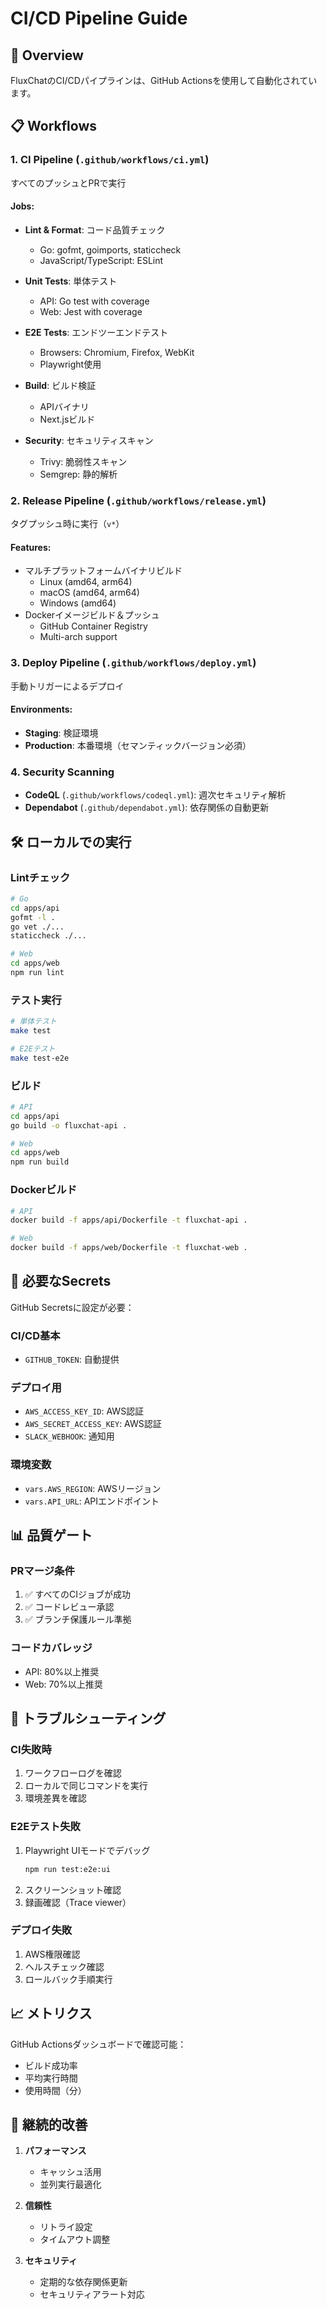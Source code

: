 # CI/CD Pipeline Guide

## 🚀 Overview

FluxChatのCI/CDパイプラインは、GitHub Actionsを使用して自動化されています。

## 📋 Workflows

### 1. **CI Pipeline** (`.github/workflows/ci.yml`)
すべてのプッシュとPRで実行

#### Jobs:
- **Lint & Format**: コード品質チェック
  - Go: gofmt, goimports, staticcheck
  - JavaScript/TypeScript: ESLint
  
- **Unit Tests**: 単体テスト
  - API: Go test with coverage
  - Web: Jest with coverage
  
- **E2E Tests**: エンドツーエンドテスト
  - Browsers: Chromium, Firefox, WebKit
  - Playwright使用
  
- **Build**: ビルド検証
  - APIバイナリ
  - Next.jsビルド
  
- **Security**: セキュリティスキャン
  - Trivy: 脆弱性スキャン
  - Semgrep: 静的解析

### 2. **Release Pipeline** (`.github/workflows/release.yml`)
タグプッシュ時に実行（`v*`）

#### Features:
- マルチプラットフォームバイナリビルド
  - Linux (amd64, arm64)
  - macOS (amd64, arm64)
  - Windows (amd64)
- Dockerイメージビルド＆プッシュ
  - GitHub Container Registry
  - Multi-arch support

### 3. **Deploy Pipeline** (`.github/workflows/deploy.yml`)
手動トリガーによるデプロイ

#### Environments:
- **Staging**: 検証環境
- **Production**: 本番環境（セマンティックバージョン必須）

### 4. **Security Scanning**
- **CodeQL** (`.github/workflows/codeql.yml`): 週次セキュリティ解析
- **Dependabot** (`.github/dependabot.yml`): 依存関係の自動更新

## 🛠️ ローカルでの実行

### Lintチェック
```bash
# Go
cd apps/api
gofmt -l .
go vet ./...
staticcheck ./...

# Web
cd apps/web
npm run lint
```

### テスト実行
```bash
# 単体テスト
make test

# E2Eテスト
make test-e2e
```

### ビルド
```bash
# API
cd apps/api
go build -o fluxchat-api .

# Web
cd apps/web
npm run build
```

### Dockerビルド
```bash
# API
docker build -f apps/api/Dockerfile -t fluxchat-api .

# Web
docker build -f apps/web/Dockerfile -t fluxchat-web .
```

## 🔑 必要なSecrets

GitHub Secretsに設定が必要：

### CI/CD基本
- `GITHUB_TOKEN`: 自動提供

### デプロイ用
- `AWS_ACCESS_KEY_ID`: AWS認証
- `AWS_SECRET_ACCESS_KEY`: AWS認証
- `SLACK_WEBHOOK`: 通知用

### 環境変数
- `vars.AWS_REGION`: AWSリージョン
- `vars.API_URL`: APIエンドポイント

## 📊 品質ゲート

### PRマージ条件
1. ✅ すべてのCIジョブが成功
2. ✅ コードレビュー承認
3. ✅ ブランチ保護ルール準拠

### コードカバレッジ
- API: 80%以上推奨
- Web: 70%以上推奨

## 🚨 トラブルシューティング

### CI失敗時
1. ワークフローログを確認
2. ローカルで同じコマンドを実行
3. 環境差異を確認

### E2Eテスト失敗
1. Playwright UIモードでデバッグ
   ```bash
   npm run test:e2e:ui
   ```
2. スクリーンショット確認
3. 録画確認（Trace viewer）

### デプロイ失敗
1. AWS権限確認
2. ヘルスチェック確認
3. ロールバック手順実行

## 📈 メトリクス

GitHub Actionsダッシュボードで確認可能：
- ビルド成功率
- 平均実行時間
- 使用時間（分）

## 🔄 継続的改善

1. **パフォーマンス**
   - キャッシュ活用
   - 並列実行最適化
   
2. **信頼性**
   - リトライ設定
   - タイムアウト調整
   
3. **セキュリティ**
   - 定期的な依存関係更新
   - セキュリティアラート対応